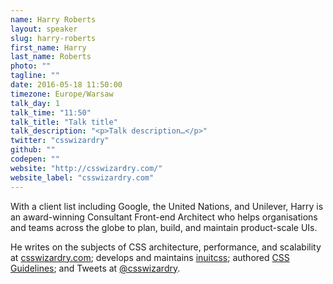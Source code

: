 ```yaml
---
name: Harry Roberts
layout: speaker
slug: harry-roberts
first_name: Harry
last_name: Roberts
photo: ""
tagline: ""
date: 2016-05-18 11:50:00
timezone: Europe/Warsaw
talk_day: 1
talk_time: "11:50"
talk_title: "Talk title"
talk_description: "<p>Talk description…</p>"
twitter: "csswizardry"
github: ""
codepen: ""
website: "http://csswizardry.com/"
website_label: "csswizardry.com"
---
```


<p>With a client list including Google, the United Nations, and Unilever, Harry is an award-winning Consultant Front-end Architect who helps organisations and teams across the globe to plan, build, and maintain product-scale UIs.</p>
<p>He writes on the subjects of CSS architecture, performance, and scalability at <a href="http://csswizardry.com">csswizardry.com</a>; develops and maintains <a href="https://github.com/inuitcss">inuitcss</a>; authored <a href="http://cssguidelin.es">CSS Guidelines</a>; and Tweets at <a href="http://twitter.com/csswizardry">@csswizardry</a>.</p>
